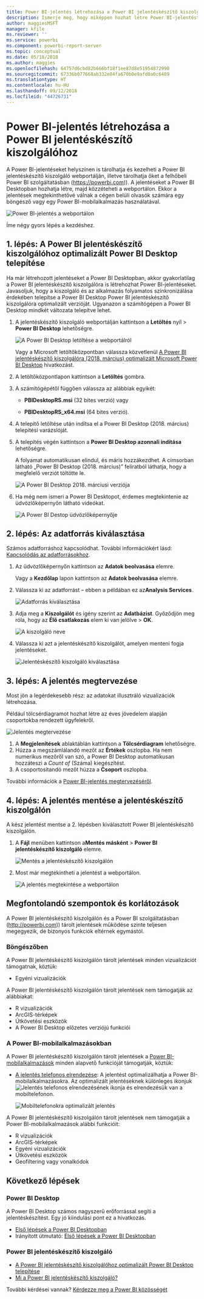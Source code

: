 ```yaml
---
title: Power BI-jelentés létrehozása a Power BI jelentéskészítő kiszolgálóhoz
description: Ismerje meg, hogy miképpen hozhat létre Power BI-jelentést a Power BI jelentéskészítő kiszolgálóra néhány egyszerű lépésben.
author: maggiesMSFT
manager: kfile
ms.reviewer: ''
ms.service: powerbi
ms.component: powerbi-report-server
ms.topic: conceptual
ms.date: 05/18/2018
ms.author: maggies
ms.openlocfilehash: 64757d6cbd82b666bf18f1ee87d8e51954872990
ms.sourcegitcommit: 67336b077668ab332e04fa670b0e9afd0a0c6489
ms.translationtype: HT
ms.contentlocale: hu-HU
ms.lasthandoff: 09/12/2018
ms.locfileid: "44726731"
---
```

# <a name="create-a-power-bi-report-for-power-bi-report-server"></a>Power BI-jelentés létrehozása a Power BI jelentéskészítő kiszolgálóhoz
A Power BI-jelentéseket helyszínen is tárolhatja és kezelheti a Power BI jelentéskészítő kiszolgáló webportálján, illetve tárolhatja őket a felhőbeli Power BI szolgáltatásban (https://powerbi.com)). A jelentéseket a Power BI Desktopban hozhatja létre, majd közzéteheti a webportálon. Ekkor a jelentések megtekinthetővé válnak a cégen belüli olvasók számára egy böngésző vagy egy Power BI-mobilalkalmazás használatával.

![Power BI-jelentés a webportálon](media/quickstart-create-powerbi-report/report-server-powerbi-report.png)

Íme négy gyors lépés a kezdéshez.

## <a name="step-1-install-power-bi-desktop-optimized-for-power-bi-report-server"></a>1. lépés: A Power BI jelentéskészítő kiszolgálóhoz optimalizált Power BI Desktop telepítése

Ha már létrehozott jelentéseket a Power BI Desktopban, akkor gyakorlatilag a Power BI jelentéskészítő kiszolgálóra is létrehozhat Power BI-jelentéseket. Javasoljuk, hogy a kiszolgáló és az alkalmazás folyamatos szinkronizálása érdekében telepítse a Power BI Desktop Power BI jelentéskészítő kiszolgálóra optimalizált verzióját. Ugyanazon a számítógépen a Power BI Desktop mindkét változata telepítve lehet.

1. A jelentéskészítő kiszolgáló webportálján kattintson a **Letöltés** nyíl > **Power BI Desktop** lehetőségre.

    ![A Power BI Desktop letöltése a webportálról](media/quickstart-create-powerbi-report/report-server-download-web-portal.png)

    Vagy a Microsoft letöltőközpontban válassza közvetlenül [A Power BI jelentéskészítő kiszolgálóra (2018. március) optimalizált Microsoft Power BI Desktop](https://www.microsoft.com/download/details.aspx?id=56723) hivatkozást.

2. A letöltőközpontlapon kattintson a **Letöltés** gombra.

3. A számítógépétől függően válassza az alábbiak egyikét:

    - **PBIDesktopRS.msi** (32 bites verzió) vagy

    - **PBIDesktopRS_x64.msi** (64 bites verzió).

4. A telepítő letöltése után indítsa el a Power BI Desktop (2018. március) telepítési varázslóját.

2. A telepítés végén kattintson a **Power BI Desktop azonnali indítása** lehetőségre.
   
    A folyamat automatikusan elindul, és máris hozzákezdhet. A címsorban látható „Power BI Desktop (2018. március)” feliratból láthatja, hogy a megfelelő verziót töltötte le.

    ![A Power BI Desktop 2018. márciusi verziója](media/quickstart-create-powerbi-report/report-server-desktop-march-2018.png)

3. Ha még nem ismeri a Power BI Desktopot, érdemes megtekintenie az üdvözlőképernyőn látható videókat.
   
    ![A Power BI Destop üdvözlőképernyője](media/quickstart-create-powerbi-report/report-server-powerbi-desktop-start.png)

## <a name="step-2-select-a-data-source"></a>2. lépés: Az adatforrás kiválasztása
Számos adatforráshoz kapcsolódhat. További információkért lásd: [Kapcsolódás az adatforrásokhoz](connect-data-sources.md).

1. Az üdvözlőképernyőn kattintson az **Adatok beolvasása** elemre.
   
    Vagy a **Kezdőlap** lapon kattintson az **Adatok beolvasása** elemre.
2. Válassza ki az adatforrást – ebben a példában ez az**Analysis Services**.
   
    ![Adatforrás kiválasztása](media/quickstart-create-powerbi-report/report-server-get-data-ssas.png)
3. Adja meg a **Kiszolgálót** és igény szerint az **Adatbázist**. Győződjön meg róla, hogy az **Élő csatlakozás** elem ki van jelölve > **OK**.
   
    ![A kiszolgáló neve](media/quickstart-create-powerbi-report/report-server-ssas-server-name.png)
4. Válassza ki azt a jelentéskészítő kiszolgálót, amelyen menteni fogja jelentéseket.
   
    ![Jelentéskészítő kiszolgáló kiválasztása](media/quickstart-create-powerbi-report/report-server-select-server.png)

## <a name="step-3-design-your-report"></a>3. lépés: A jelentés megtervezése
Most jön a legérdekesebb rész: az adatokat illusztráló vizualizációk létrehozása.

Például tölcsérdiagramot hozhat létre az éves jövedelem alapján csoportokba rendezett ügyfelekről.

![Jelentés megtervezése](media/quickstart-create-powerbi-report/report-server-create-funnel.png)

1. A **Megjelenítések** ablaktáblán kattintson a **Tölcsérdiagram** lehetőségre.
2. Húzza a megszámlálandó mezőt az **Értékek** oszlopba. Ha nem numerikus mezőről van szó, a Power BI Desktop automatikusan hozzáteszi a *Count of* (Száma) kiegészítést.
3. A csoportosítandó mezőt húzza a **Csoport** oszlopba.

További információk a [Power BI-jelentés megtervezéséről](../desktop-report-view.md).

## <a name="step-4-save-your-report-to-the-report-server"></a>4. lépés: A jelentés mentése a jelentéskészítő kiszolgálón
A kész jelentést mentse a 2. lépésben kiválasztott Power BI jelentéskészítő kiszolgálón.

1. A **Fájl** menüben kattintson a**Mentés másként** > **Power BI jelentéskészítő kiszolgáló** elemre.
   
    ![Mentés a jelentéskészítő kiszolgálón](media/quickstart-create-powerbi-report/report-server-save-as-powerbi-report-server.png)
2. Most már megtekintheti a jelentést a webportálon.
   
    ![A jelentés megtekintése a webportálon](media/quickstart-create-powerbi-report/report-server-powerbi-report.png)

## <a name="considerations-and-limitations"></a>Megfontolandó szempontok és korlátozások
A Power BI jelentéskészítő kiszolgálón és a Power BI szolgáltatásban (http://powerbi.com)) tárolt jelentések működése szinte teljesen megegyezik, de bizonyos funkciók eltérnek egymástól.

### <a name="in-a-browser"></a>Böngészőben
A Power BI jelentéskészítő kiszolgálón tárolt jelentések minden vizualizációt támogatnak, köztük:

* Egyéni vizualizációk

A Power BI jelentéskészítő kiszolgálón tárolt jelentések nem támogatják az alábbiakat:

* R vizualizációk
* ArcGIS-térképek
* Útkövetési eszközök
* A Power BI Desktop előzetes verziójú funkciói

### <a name="in-the-power-bi-mobile-apps"></a>A Power BI-mobilalkalmazásokban
A Power BI jelentéskészítő kiszolgálón tárolt jelentések a [Power BI-mobilalkalmazások](../consumer/mobile/mobile-apps-for-mobile-devices.md) minden alapvető funkcióját támogatják, köztük:

* [A jelentés telefonos elrendezése](../desktop-create-phone-report.md): A jelentést optimalizálhatja a Power BI-mobilalkalmazásokra. Az optimalizált jelentéseknek különleges ikonjuk ![Jelentés telefonos elrendezésének ikonja](media/quickstart-create-powerbi-report/power-bi-rs-mobile-optimized-icon.png) és elrendezésük van a mobiltelefonon.
  
    ![Mobiltelefonokra optimalizált jelentés](media/quickstart-create-powerbi-report/power-bi-rs-mobile-optimized-report.png)

A Power BI jelentéskészítő kiszolgálón tárolt jelentések nem támogatják a Power BI-mobilalkalmazások alábbi funkcióit:

* R vizualizációk
* ArcGIS-térképek
* Egyéni vizualizációk
* Útkövetési eszközök
* Geofiltering vagy vonalkódok

## <a name="next-steps"></a>Következő lépések
### <a name="power-bi-desktop"></a>Power BI Desktop
A Power BI Desktop számos nagyszerű erőforrással segíti a jelentéskészítést. Egy jó kiindulási pont ez a hivatkozás.

* [Első lépések a Power BI Desktopban](../desktop-getting-started.md)
* Irányított útmutató: [Első lépések a Power BI Desktopban](../guided-learning/gettingdata.yml?tutorial-step=2)

### <a name="power-bi-report-server"></a>Power BI jelentéskészítő kiszolgáló
* [A Power BI jelentéskészítő kiszolgálóhoz optimalizált Power BI Desktop telepítése](install-powerbi-desktop.md)  
* [Mi a Power BI jelentéskészítő kiszolgáló?](get-started.md)  

További kérdései vannak? [Kérdezze meg a Power BI közösségét](https://community.powerbi.com/)
